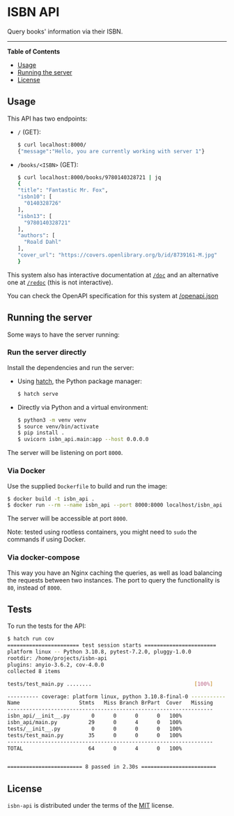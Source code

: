 # ISBN API

Query books' information via their ISBN.

-----

**Table of Contents**

- [Usage](#usage)
- [Running the server](#running-the-server)
- [License](#license)

## Usage

This API has two endpoints:

- `/` (GET):
  ```bash
  $ curl localhost:8000/
  {"message":"Hello, you are currently working with server 1"}
  ```
- `/books/<ISBN>` (GET):
  ```bash
  $ curl localhost:8000/books/9780140328721 | jq
  {
  "title": "Fantastic Mr. Fox",
  "isbn10": [
    "0140328726"
  ],
  "isbn13": [
    "9780140328721"
  ],
  "authors": [
    "Roald Dahl"
  ],
  "cover_url": "https://covers.openlibrary.org/b/id/8739161-M.jpg"
  }
  ```

This system also has interactive documentation at
[`/doc`](http://localhost:8000/doc) and an alternative one at
[`/redoc`](http://localhost:8000/doc) (this is not interactive).

You can check the OpenAPI specification for this system at
[/openapi.json](http://localhost:8000/openapi.json)

## Running the server

Some ways to have the server running:

### Run the server directly

Install the dependencies and run the server:

- Using [hatch](https://hatch.pypa.io/), the Python package manager:
  ```bash
  $ hatch serve
  ```
- Directly via Python and a virtual environment:
  ```bash
  $ python3 -m venv venv
  $ source venv/bin/activate
  $ pip install .
  $ uvicorn isbn_api.main:app --host 0.0.0.0
  ```

The server will be listening on port `8000`.

### Via Docker

Use the supplied `Dockerfile` to build and run the image:

```bash
$ docker build -t isbn_api .
$ docker run --rm --name isbn_api --port 8000:8000 localhost/isbn_api
```

The server will be accessible at port `8000`.

Note: tested using rootless containers, you might need to `sudo` the commands
if using Docker.

### Via docker-compose

This way you have an Nginx caching the queries, as well as load balancing the
requests between two instances. The port to query the functionality is `80`,
instead of `8000`.

## Tests

To run the tests for the API:

```bash
$ hatch run cov
======================= test session starts =======================
platform linux -- Python 3.10.8, pytest-7.2.0, pluggy-1.0.0
rootdir: /home/projects/isbn-api
plugins: anyio-3.6.2, cov-4.0.0
collected 8 items

tests/test_main.py ........                                 [100%]

---------- coverage: platform linux, python 3.10.8-final-0 -----------
Name                   Stmts   Miss Branch BrPart  Cover   Missing
------------------------------------------------------------------
isbn_api/__init__.py       0      0      0      0   100%
isbn_api/main.py          29      0      4      0   100%
tests/__init__.py          0      0      0      0   100%
tests/test_main.py        35      0      0      0   100%
------------------------------------------------------------------
TOTAL                     64      0      4      0   100%


======================== 8 passed in 2.30s ========================
```

## License

`isbn-api` is distributed under the terms of the
[MIT](https://spdx.org/licenses/MIT.html) license.
